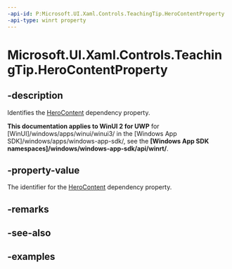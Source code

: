 ```yaml
---
-api-id: P:Microsoft.UI.Xaml.Controls.TeachingTip.HeroContentProperty
-api-type: winrt property
---
```


# Microsoft.UI.Xaml.Controls.TeachingTip.HeroContentProperty

<!--
public static Windows.UI.Xaml.DependencyProperty HeroContentProperty { get; }
-->

## -description

Identifies the [HeroContent](teachingtip_herocontent.md) dependency property.

**This documentation applies to WinUI 2 for UWP** for [WinUI]/windows/apps/winui/winui3/ in the [Windows App SDK]/windows/apps/windows-app-sdk/, see the **[Windows App SDK namespaces]/windows/windows-app-sdk/api/winrt/**.

## -property-value

The identifier for the [HeroContent](teachingtip_herocontent.md) dependency property.

## -remarks

## -see-also

## -examples

